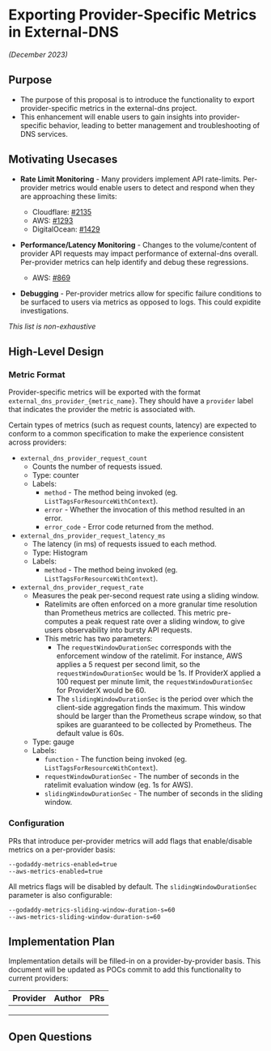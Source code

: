 # Exporting Provider-Specific Metrics in External-DNS
*(December 2023)*

## Purpose
- The purpose of this proposal is to introduce the functionality to export provider-specific metrics in the external-dns project.
- This enhancement will enable users to gain insights into provider-specific behavior, leading to better management and troubleshooting of DNS services.

## Motivating Usecases
- **Rate Limit Monitoring** - Many providers implement API rate-limits. Per-provider metrics would enable users to detect and respond when they are approaching these limits:
   - Cloudflare: [#2135](https://github.com/kubernetes-sigs/external-dns/issues/2135)
   - AWS: [#1293](https://github.com/kubernetes-sigs/external-dns/issues/1293)
   - DigitalOcean: [#1429](https://github.com/kubernetes-sigs/external-dns/issues/1429)

- **Performance/Latency Monitoring** - Changes to the volume/content of provider API requests may impact performance of external-dns overall. Per-provider metrics can help identify and debug these regressions.
  - AWS: [#869](https://github.com/kubernetes-sigs/external-dns/issues/869)

- **Debugging** - Per-provider metrics allow for specific failure conditions to be surfaced to users via metrics as opposed to logs. This could expidite investigations.

_This list is non-exhaustive_

## High-Level Design

### Metric Format
Provider-specific metrics will be exported with the format  `external_dns_provider_{metric_name}`. They
should have a `provider` label that indicates the provider the metric is associated with. 

Certain types of metrics (such as request counts, latency) are expected to conform to a common specification to make the experience consistent across providers:

- `external_dns_provider_request_count`
  - Counts the number of requests issued.
  - Type: counter
  - Labels:
     - `method` - The method being invoked (eg. `ListTagsForResourceWithContext`).
     - `error` - Whether the invocation of this method resulted in an error.
     - `error_code` - Error code returned from the method. 
- `external_dns_provider_request_latency_ms`
  - The latency (in ms) of requests issued to each method.
  - Type: Histogram
  - Labels:
     - `method` - The method being invoked (eg. `ListTagsForResourceWithContext`).
- `external_dns_provider_request_rate`
  - Measures the peak per-second request rate using a sliding window. 
     - Ratelimits are often enforced on a more granular time resolution than Prometheus metrics are collected. This metric pre-computes a peak request rate over a sliding window, to give users observability into bursty API requests.
     - This metric has two parameters:
        - The `requestWindowDurationSec` corresponds with the enforcement window of the ratelimit. For instance, AWS applies a 5 request per second limit, so the `requestWindowDurationSec` would be 1s. If ProviderX applied a 100 request per minute limit, the `requestWindowDurationSec` for ProviderX would be 60.
        - The `slidingWindowDurationSec` is the period over which the client-side aggregation finds the maximum. This window should be larger than the Prometheus scrape window, so that spikes are guaranteed to be collected by Prometheus. The default value is 60s.
  - Type: gauge
  - Labels:
     - `function` - The function being invoked (eg. `ListTagsForResourceWithContext`).
     - `requestWindowDurationSec` - The number of seconds in the ratelimit evaluation window (eg. 1s for AWS).
     - `slidingWindowDurationSec` - The number of seconds in the sliding window. 

### Configuration
PRs that introduce per-provider metrics will add flags that enable/disable metrics on a per-provider basis:

```
--godaddy-metrics-enabled=true
--aws-metrics-enabled=true
```

All metrics flags will be disabled by default. The `slidingWindowDurationSec` parameter is also configurable:

```
--godaddy-metrics-sliding-window-duration-s=60
--aws-metrics-sliding-window-duration-s=60
```

## Implementation Plan

Implementation details will be filled-in on a provider-by-provider basis. This document will be updated as POCs commit to add this functionality to current providers:

| Provider | Author | PRs |
|----------|--------|-----|
|          |        |     |
|          |        |     |
|          |        |     |

## Open Questions
